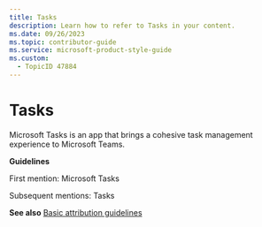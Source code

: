 ```yaml
---
title: Tasks
description: Learn how to refer to Tasks in your content.
ms.date: 09/26/2023
ms.topic: contributor-guide
ms.service: microsoft-product-style-guide
ms.custom:
  - TopicID 47884
---
```



# Tasks

Microsoft Tasks is an app that brings a cohesive task management experience to Microsoft Teams.  

**Guidelines**  

First mention: Microsoft Tasks  

Subsequent mentions: Tasks  

**See also** [Basic attribution guidelines](~\product-and-feature-names\basic-attribution-guidelines.md)  
